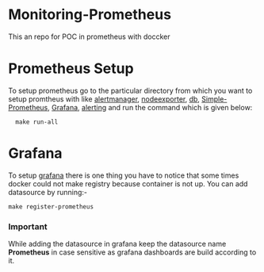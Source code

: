 # Monitoring-Prometheus
This an repo for POC in prometheus with doccker

# Prometheus Setup

To setup prometheus go to the particular directory from which you want to setup promtheus with like [alertmanager](https://github.com/abhishekbhardwaj510/monitoring-prometheus/tree/master/hands-on/alertmanager), [nodeexporter](https://github.com/abhishekbhardwaj510/monitoring-prometheus/tree/master/hands-on/node-exporter), [db](https://github.com/abhishekbhardwaj510/monitoring-prometheus/tree/master/hands-on/db), [Simple-Prometheus](https://github.com/abhishekbhardwaj510/monitoring-prometheus/tree/master/hands-on/simple), [Grafana](https://github.com/abhishekbhardwaj510/monitoring-prometheus/tree/master/hands-on/grafana), [alerting](https://github.com/abhishekbhardwaj510/monitoring-prometheus/tree/master/hands-on/alerting) and run the command which is given below:
```
  make run-all
```
# Grafana

To setup [grafana](https://github.com/abhishekbhardwaj510/monitoring-prometheus/tree/master/hands-on/grafana) there is one thing you have to notice that some times docker could not make registry because container is not up. You can add datasource by running:-
```
make register-prometheus
```
### Important 

While adding the datasource in grafana keep the datasource name **Prometheus** in case sensitive as grafana dashboards are build according to it.
